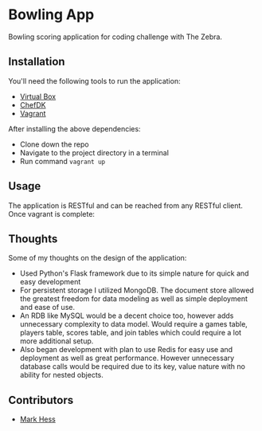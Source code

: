 # Bowling App
Bowling scoring application for coding challenge with The Zebra.

## Installation
You'll need the following tools to run the application:

- [Virtual Box](https://www.virtualbox.org/)
- [ChefDK](https://downloads.chef.io/chef-dk/mac/)
- [Vagrant](https://www.vagrantup.com/downloads.html)

After installing the above dependencies:

- Clone down the repo
- Navigate to the project directory in a terminal
- Run command `vagrant up`

## Usage
The application is RESTful and can be reached from any RESTful client.  Once vagrant is complete:

## Thoughts
Some of my thoughts on the design of the application:

- Used Python's Flask framework due to its simple nature for quick and easy development
- For persistent storage I utilized MongoDB.  The document store allowed the greatest freedom for data modeling as well as simple deployment and ease of use.
- An RDB like MySQL would be a decent choice too, however adds unnecessary complexity to data model.  Would require a games table, players table, scores table, and join tables which could require a lot more additional setup.
- Also began development with plan to use Redis for easy use and deployment as well as great performance.  However unnecessary database calls would be required due to its key, value nature with no ability for nested objects.

## Contributors

- [Mark Hess](https://github.com/Hessmjr)
